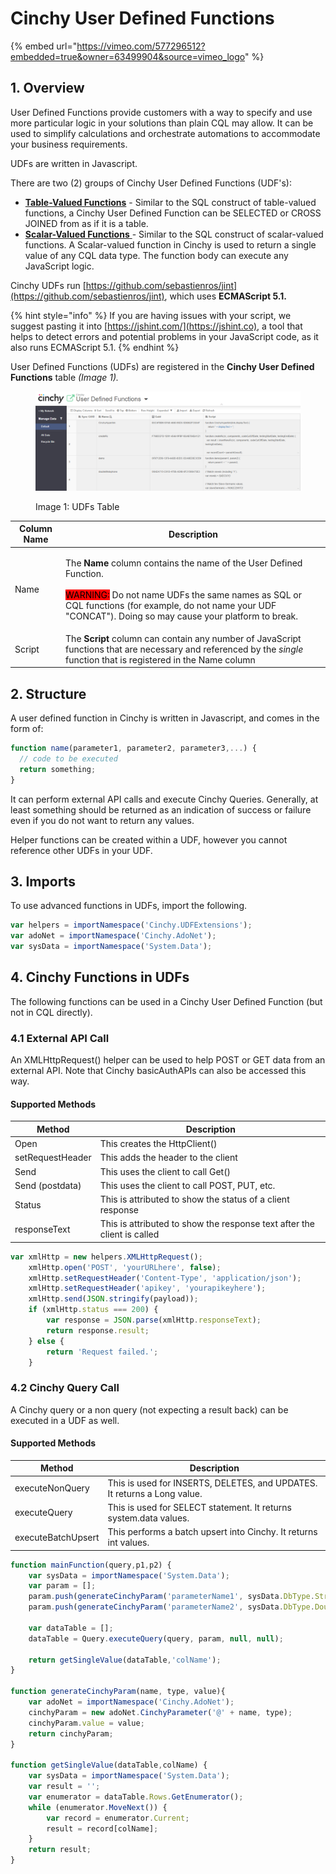 # Cinchy User Defined Functions

{% embed url="https://vimeo.com/577296512?embedded=true&owner=63499904&source=vimeo_logo" %}

## 1. Overview

User Defined Functions provide customers with a way to specify and use more particular logic in your solutions than plain CQL may allow. It can be used to simplify calculations and orchestrate automations to accommodate your business requirements.

UDFs are written in Javascript.

There are two (2) groups of Cinchy User Defined Functions (UDF's):

* [**Table-Valued Functions**](table-valued-functions.md) - Similar to the SQL construct of table-valued functions, a Cinchy User Defined Function can be SELECTED or CROSS JOINED from as if it is a table.
* [**Scalar-Valued Functions** ](scalar-valued-functions.md)- Similar to the SQL construct of scalar-valued functions. A Scalar-valued function in Cinchy is used to return a single value of any CQL data type. The function body can execute any JavaScript logic.

Cinchy UDFs run [https://github.com/sebastienros/jint](https://github.com/sebastienros/jint), which uses **ECMAScript 5.1.**

{% hint style="info" %}
If you are having issues with your script, we suggest pasting it into [https://jshint.com/](https://jshint.co), a tool that helps to detect errors and potential problems in your JavaScript code, as it also runs ECMAScript 5.1.
{% endhint %}

User Defined Functions (UDFs) are registered in the **Cinchy User Defined Functions** table _(Image 1)._

<figure><img src="../../../../.gitbook/assets/image (473).png" alt=""><figcaption><p>Image 1: UDFs Table</p></figcaption></figure>

| Column Name | Description                                                                                                                                                                                                                                                                                         |
| ----------- | --------------------------------------------------------------------------------------------------------------------------------------------------------------------------------------------------------------------------------------------------------------------------------------------------- |
| Name        | <p>The <strong>Name</strong> column contains the name of the User Defined Function.<br><br><mark style="background-color:red;">WARNING:</mark> Do not name UDFs the same names as SQL or CQL functions (for example, do not name your UDF "CONCAT"). Doing so may cause your platform to break.</p> |
| Script      | The **Script** column can contain any number of JavaScript functions that are necessary and referenced by the _single_ function that is registered in the Name column                                                                                                                               |

## 2. Structure

A user defined function in Cinchy is written in Javascript, and comes in the form of:

```javascript
function name(parameter1, parameter2, parameter3,...) {
  // code to be executed
  return something;
}
```

It can perform external API calls and execute Cinchy Queries. Generally, at least something should be returned as an indication of success or failure even if you do not want to return any values.

Helper functions can be created within a UDF, however you cannot reference other UDFs in your UDF.

## 3. Imports

To use advanced functions in UDFs, import the following.

```javascript
var helpers = importNamespace('Cinchy.UDFExtensions');
var adoNet = importNamespace('Cinchy.AdoNet');
var sysData = importNamespace('System.Data');
```

## 4. Cinchy Functions in UDFs

The following functions can be used in a Cinchy User Defined Function (but not in CQL directly).

### 4.1 External API Call

An XMLHttpRequest() helper can be used to help POST or GET data from an external API.  Note that Cinchy basicAuthAPIs can also be accessed this way.

#### Supported Methods

| Method           | Description                                                             |
| ---------------- | ----------------------------------------------------------------------- |
| Open             | This creates the HttpClient()                                           |
| setRequestHeader | This adds the header to the client                                      |
| Send             | This uses the client to call Get()                                      |
| Send (postdata)  | This uses the client to call POST, PUT, etc.                            |
| Status           | This is attributed to show the status of a client response              |
| responseText     | This is attributed to show the response text after the client is called |

```javascript
var xmlHttp = new helpers.XMLHttpRequest();
    xmlHttp.open('POST', 'yourURLhere', false);
    xmlHttp.setRequestHeader('Content-Type', 'application/json');
    xmlHttp.setRequestHeader('apikey', 'yourapikeyhere');
    xmlHttp.send(JSON.stringify(payload));
    if (xmlHttp.status === 200) {
        var response = JSON.parse(xmlHttp.responseText);
        return response.result;
    } else {
        return 'Request failed.';
    }
```

### 4.2 Cinchy Query Call

A Cinchy query or a non query (not expecting a result back) can be executed in a UDF as well.

#### Supported Methods

| Method             | Description                                                              |
| ------------------ | ------------------------------------------------------------------------ |
| executeNonQuery    | This is used for INSERTS, DELETES, and UPDATES. It returns a Long value. |
| executeQuery       | This is used for SELECT statement. It returns system.data values.        |
| executeBatchUpsert | This performs a batch upsert into Cinchy. It returns int values.         |

```javascript
function mainFunction(query,p1,p2) {
    var sysData = importNamespace('System.Data');
    var param = [];
    param.push(generateCinchyParam('parameterName1', sysData.DbType.String, p1.toString()));
    param.push(generateCinchyParam('parameterName2', sysData.DbType.Double, p2));

    var dataTable = [];
    dataTable = Query.executeQuery(query, param, null, null);
    
    return getSingleValue(dataTable,'colName');
}

function generateCinchyParam(name, type, value){
    var adoNet = importNamespace('Cinchy.AdoNet');
    cinchyParam = new adoNet.CinchyParameter('@' + name, type);
    cinchyParam.value = value;
    return cinchyParam;
}

function getSingleValue(dataTable,colName) {
    var sysData = importNamespace('System.Data');
    var result = '';
    var enumerator = dataTable.Rows.GetEnumerator();
    while (enumerator.MoveNext()) {
        var record = enumerator.Current;
        result = record[colName];
    }
    return result;
}
```
